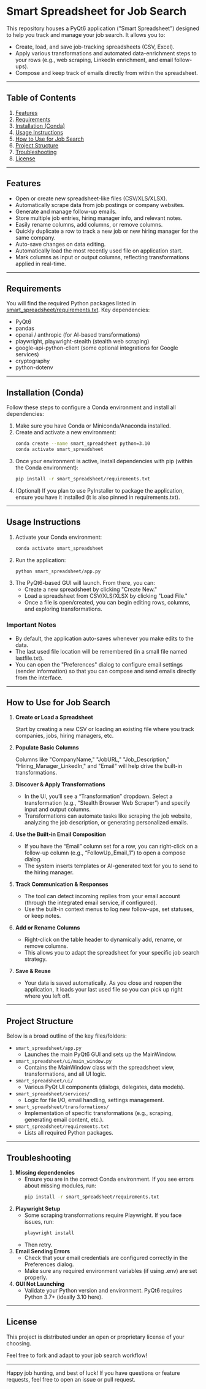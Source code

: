 # Smart Spreadsheet for Job Search

This repository houses a PyQt6 application ("Smart Spreadsheet") designed to help you track and manage your job search. It allows you to:

* Create, load, and save job-tracking spreadsheets (CSV, Excel).
* Apply various transformations and automated data-enrichment steps to your rows (e.g., web scraping, LinkedIn enrichment, and email follow-ups).
* Compose and keep track of emails directly from within the spreadsheet.

---

## Table of Contents

1. [Features](#features)
2. [Requirements](#requirements)
3. [Installation (Conda)](#installation-conda)
4. [Usage Instructions](#usage-instructions)
5. [How to Use for Job Search](#how-to-use-for-job-search)
6. [Project Structure](#project-structure)
7. [Troubleshooting](#troubleshooting)
8. [License](#license)

---

## Features

* Open or create new spreadsheet-like files (CSV/XLS/XLSX).
* Automatically scrape data from job postings or company websites.
* Generate and manage follow-up emails.
* Store multiple job entries, hiring manager info, and relevant notes.
* Easily rename columns, add columns, or remove columns.
* Quickly duplicate a row to track a new job or new hiring manager for the same company.
* Auto-save changes on data editing.
* Automatically load the most recently used file on application start.
* Mark columns as input or output columns, reflecting transformations applied in real-time.

---

## Requirements

You will find the required Python packages listed in [smart_spreadsheet/requirements.txt](https://chatgpt.com/c/smart_spreadsheet/requirements.txt). Key dependencies:

* PyQt6
* pandas
* openai / anthropic (for AI-based transformations)
* playwright, playwright-stealth (stealth web scraping)
* google-api-python-client (some optional integrations for Google services)
* cryptography
* python-dotenv

---

## Installation (Conda)

Follow these steps to configure a Conda environment and install all dependencies:

1. Make sure you have Conda or Miniconda/Anaconda installed.
2. Create and activate a new environment:
   ```bash
   conda create --name smart_spreadsheet python=3.10
   conda activate smart_spreadsheet
   ```
3. Once your environment is active, install dependencies with pip (within the Conda environment):
   ```bash
   pip install -r smart_spreadsheet/requirements.txt
   ```
4. (Optional) If you plan to use PyInstaller to package the application, ensure you have it installed (it is also pinned in requirements.txt).

---

## Usage Instructions

1. Activate your Conda environment:
   ```bash
   conda activate smart_spreadsheet
   ```
2. Run the application:
   ```bash
   python smart_spreadsheet/app.py
   ```
3. The PyQt6-based GUI will launch. From there, you can:
   * Create a new spreadsheet by clicking "Create New."
   * Load a spreadsheet from CSV/XLS/XLSX by clicking "Load File."
   * Once a file is open/created, you can begin editing rows, columns, and exploring transformations.

### Important Notes

* By default, the application auto-saves whenever you make edits to the data.
* The last used file location will be remembered (in a small file named lastfile.txt).
* You can open the "Preferences" dialog to configure email settings (sender information) so that you can compose and send emails directly from the interface.

---

## How to Use for Job Search

1. **Create or Load a Spreadsheet**

   Start by creating a new CSV or loading an existing file where you track companies, jobs, hiring managers, etc.
2. **Populate Basic Columns**

   Columns like "CompanyName," "JobURL," "Job_Description," "Hiring_Manager_LinkedIn," and "Email" will help drive the built-in transformations.
3. **Discover & Apply Transformations**

   * In the UI, you’ll see a “Transformation” dropdown. Select a transformation (e.g., “Stealth Browser Web Scraper”) and specify input and output columns.
   * Transformations can automate tasks like scraping the job website, analyzing the job description, or generating personalized emails.
4. **Use the Built-in Email Composition**

   * If you have the “Email” column set for a row, you can right-click on a follow-up column (e.g., “FollowUp_Email_1”) to open a compose dialog.
   * The system inserts templates or AI-generated text for you to send to the hiring manager.
5. **Track Communication & Responses**

   * The tool can detect incoming replies from your email account (through the integrated email service, if configured).
   * Use the built-in context menus to log new follow-ups, set statuses, or keep notes.
6. **Add or Rename Columns**

   * Right-click on the table header to dynamically add, rename, or remove columns.
   * This allows you to adapt the spreadsheet for your specific job search strategy.
7. **Save & Reuse**

   * Your data is saved automatically. As you close and reopen the application, it loads your last used file so you can pick up right where you left off.

---

## Project Structure

Below is a broad outline of the key files/folders:

* `smart_spreadsheet/app.py`
  * Launches the main PyQt6 GUI and sets up the MainWindow.
* `smart_spreadsheet/ui/main_window.py`
  * Contains the MainWindow class with the spreadsheet view, transformations, and all UI logic.
* `smart_spreadsheet/ui/`
  * Various PyQt UI components (dialogs, delegates, data models).
* `smart_spreadsheet/services/`
  * Logic for file I/O, email handling, settings management.
* `smart_spreadsheet/transformations/`
  * Implementation of specific transformations (e.g., scraping, generating email content, etc.).
* `smart_spreadsheet/requirements.txt`
  * Lists all required Python packages.

---

## Troubleshooting

1. **Missing dependencies**
   * Ensure you are in the correct Conda environment. If you see errors about missing modules, run:
     ```bash
     pip install -r smart_spreadsheet/requirements.txt
     ```
2. **Playwright Setup**
   * Some scraping transformations require Playwright. If you face issues, run:
     ```bash
     playwright install
     ```
   * Then retry.
3. **Email Sending Errors**
   * Check that your email credentials are configured correctly in the Preferences dialog.
   * Make sure any required environment variables (if using .env) are set properly.
4. **GUI Not Launching**
   * Validate your Python version and environment. PyQt6 requires Python 3.7+ (ideally 3.10 here).

---

## License

This project is distributed under an open or proprietary license of your choosing.

Feel free to fork and adapt to your job search workflow!

---

Happy job hunting, and best of luck! If you have questions or feature requests, feel free to open an issue or pull request.
